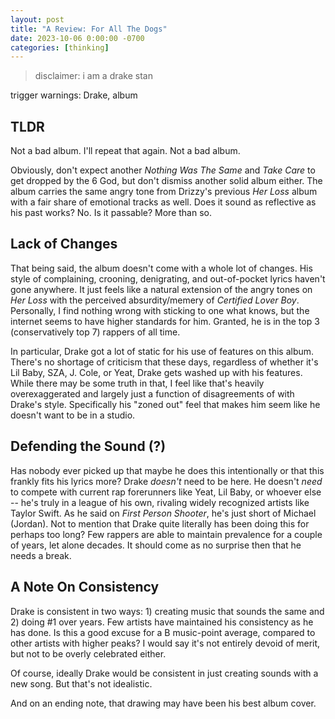 ```yaml
---
layout: post
title: "A Review: For All The Dogs"
date: 2023-10-06 0:00:00 -0700
categories: [thinking]
---
```


<script src="https://cdn.mathjax.org/mathjax/latest/MathJax.js?config=TeX-AMS-MML_HTMLorMML" type="text/javascript"></script>

> disclaimer: i am a drake stan

trigger warnings: Drake, album

## TLDR

Not a bad album. I'll repeat that again. Not a bad album.

Obviously, don't expect another _Nothing Was The Same_ and _Take Care_ to get dropped by the 6 God, but don't dismiss another solid album either. The album carries the same angry tone from Drizzy's previous _Her Loss_ album with a fair share of emotional tracks as well. Does it sound as reflective as his past works? No. Is it passable? More than so.

## Lack of Changes

That being said, the album doesn't come with a whole lot of changes. His style of complaining, crooning, denigrating, and out-of-pocket lyrics haven't gone anywhere. It just feels like a natural extension of the angry tones on _Her Loss_ with the perceived absurdity/memery of _Certified Lover Boy_. Personally, I find nothing wrong with sticking to one what knows, but the internet seems to have higher standards for him. Granted, he is in the top 3 (conservatively top 7) rappers of all time.

In particular, Drake got a lot of static for his use of features on this album. There's no shortage of criticism that these days, regardless of whether it's Lil Baby, SZA, J. Cole, or Yeat, Drake gets washed up with his features. While there may be some truth in that, I feel like that's heavily overexaggerated and largely just a function of disagreements of with Drake's style. Specifically his "zoned out" feel that makes him seem like he doesn't want to be in a studio.

## Defending the Sound (?)

Has nobody ever picked up that maybe he does this intentionally or that this frankly fits his lyrics more? Drake _doesn't_ need to be here. He doesn't _need_ to compete with current rap forerunners like Yeat, Lil Baby, or whoever else -- he's truly in a league of his own, rivaling widely recognized artists like Taylor Swift. As he said on _First Person Shooter_, he's just short of Michael (Jordan). Not to mention that Drake quite literally has been doing this for perhaps too long? Few rappers are able to maintain prevalence for a couple of years, let alone decades. It should come as no surprise then that he needs a break.

## A Note On Consistency

Drake is consistent in two ways: 1) creating music that sounds the same and 2) doing #1 over years. Few artists have maintained his consistency as he has done. Is this a good excuse for a B music-point average, compared to other artists with higher peaks? I would say it's not entirely devoid of merit, but not to be overly celebrated either.

Of course, ideally Drake would be consistent in just creating sounds with a new song. But that's not idealistic.

And on an ending note, that drawing may have been his best album cover.
